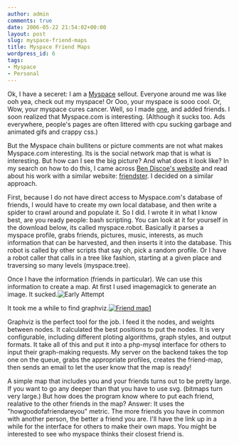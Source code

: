 ```yaml
---
author: admin
comments: true
date: 2006-05-22 21:54:02+00:00
layout: post
slug: myspace-friend-maps
title: Myspace Friend Maps
wordpress_id: 6
tags:
- Myspace
- Personal
---
```


Ok, I have a seceret: I am a [Myspace](http://www.myspace.com) sellout. Everyone around me was like ooh yea, check out my myspace! Or Ooo, your myspace is sooo cool. Or, Wow, your myspace cures cancer. Well, so I made [one](http://www.myspace.com/routerihardlyknowher), and added friends. I soon realized that Myspace.com is interesting. (Although it sucks too. Ads everywhere, people's pages are often littered with cpu sucking garbage and animated gifs and crappy css.)

But the Myspace chain bullitens or picture comments are not what makes Myspace.com interesting. Its is the social network map that is what is interesting. But how can I see the big picture? And what does it look like? In my search on how to do this, I came across [Ben Discoe's website](http://www.washedashore.com/people/friendster/) and read about his work with a similar website: [friendster](http://www.friendster.com/). I decided on a similar approach.

First, because I do not have direct access to Myspace.com's database of friends, I would have to create my own local database, and then write a spider to crawl around and populate it. So I did. I wrote it in what I know best, are you ready people: bash scripting. You can look at it for yourself in the download below, its called myspace.robot. Basically it parses a myspace profile, grabs friends, pictures, music, interests, as much information that can be harvested, and then inserts it into the database. This robot is called by other scripts that say oh, pick a random profile. Or I have a robot caller that calls in a tree like fashion, starting at a given place and traversing so many levels (myspace.tree).

Once I have the information (friends in particular). We can use this information to create a map. At first I used imagemagick to generate an image. It sucked.![Early Attempt](https://xkyle.com/wp-content/uploads/2006/07/mosaic.thumbnail.png)

It took me a while to find graphviz.[![Friend map1](https://xkyle.com/wp-content/uploads/sample1.thumbnail.jpg)](https://xkyle.com/wp-content/uploads/sample1.jpg)

Graphviz is the perfect tool for the job. I feed it the nodes, and weights between nodes. It calculated the best positions to put the nodes. It is very configurable, including different ploting algorithms, graph styles, and output formats. It take all of this and put it into a php-mysql interface for others to input their graph-making requests. My server on the backend takes the top one on the queue, grabs the appropriate profiles, creates the friend-map, then sends an email to let the user know that the map is ready!

A simple map that includes you and your friends turns out to be pretty large. If you want to go any deeper than that you have to use svg. (bitmaps turn very large.) But how does the program know where to put each friend, realative to the other friends in the map? Answer: It uses the "howgoodofafriendareyou" metric. The more friends you have in common with another person, the better a friend you are.
I'll have the link up in a while for the interface for others to make their own maps. You might be interested to see who myspace thinks their closest friend is.
